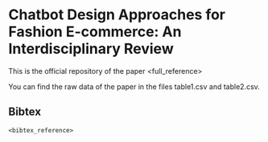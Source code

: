 # Chatbot Design Approaches for Fashion E-commerce: An Interdisciplinary Review
This is the official repository of the paper <full_reference>

You can find the raw data of the paper in the files table1.csv and table2.csv.

## Bibtex
```
<bibtex_reference>
```
